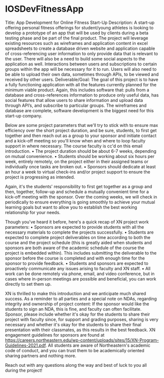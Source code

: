 # IOSDevFitnessApp

Title: App Development for Online Fitness Start-Up
Description: A start-up offering personal fitness offerings for student/young athletes is looking to develop a prototype of an app that will be used by clients during a beta testing phase and be part of the final product. The project will leverage existing resources such as wireframes and application content in excel spreadsheets to create a database driven website and application capable of cross-referencing user information to only provide data that is relevant to the user. There will also be a need to build some social aspects to the application as well. Interactions between users and subscriptions to certain groups within the app will be necessary for it to run. Users will also need to be able to upload their own data, sometimes through APIs, to be viewed and received by other users.
Deliverable/Goal: The goal of this project is to have a fully functioning application with all the features currently planned for the minimum viable product. Again, this includes software that: pulls from a database and cross-references information to produce only useful data, has social features that allow users to share information and upload data through API’s, and subscribe to particular groups. The wireframes and database are complete, software development is the biggest need for this start-up company.
 
Below are some project parameters that we'll try to stick with to ensure max efficiency over the short project duration, and be sure, students, to first get together and then reach out as a group to your sponsor and initiate contact and a kick-off meeting so you'll know when and where to loop faculty support in where necessary. The course faculty is cc'd on this email introduction. 
• The project duration should be about 6-7 weeks, depending on mutual convenience.
• Students should be working about six hours per week, entirely remotely, on the project either in their assigned teams or individually once tasks are broken out.
• Sponsors should dedicate at least an hour a week to virtual check-ins and/or project support to ensure the project is progressing as intended.
  
Again, it's the students' responsibility to first get together as a group and then, together, follow-up and schedule a mutually convenient time for a kick-off meeting with the sponsor. Over the coming weeks, we will check in periodically to ensure everything is going smoothly to achieve your mutual learning goals but want to allow you to establish the best working relationship for your needs. 
  
Though you've heard it before, here's a quick recap of XN project work parameters: 
• Sponsors are expected to provide students with all the necessary materials to complete the projects successfully.
• Students are expected to complete project deliverables on time according to both the course and the project schedule (this is greatly aided when students and sponsors are both aware of the academic schedule of the course the project is embedded within). This includes submitting the deliverable to the sponsor before the course is completed and with enough time for the sponsor to provide feedback.
• Students and sponsors are expected to proactively communicate any issues arising to faculty and XN staff.
• All work can be done remotely via phone, email, and video conference, but in cases where in-person meetings are possible and beneficial, you can work directly to set them up.
  
XN is thrilled to make this introduction and we anticipate much shared success. As a reminder to all parties and a special note on NDAs, regarding integrity and ownership of project content: If the sponsor would like the students to sign an NDA, this is fine, and faculty can often facilitate. Sponsor, please include whether it's okay for the students to share their project with faculty since, for support and grading purposes, sharing is very necessary and whether it's okay for the students to share their final presentation with their classmates, as this results in the best feedback. XN engagement guidelines for sponsors are found at https://careers.northeastern.edu/wp-content/uploads/sites/15/XN-Program-Guidelines-2021.pdf. All students are aware of Northeastern's academic code of conduct, and you can trust them to be academically oriented sharing partners and nothing more. 
  
Reach out with any questions along the way and best of luck to you all during the project! 
